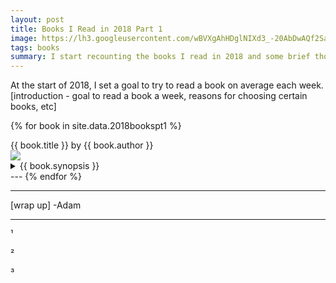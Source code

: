 ```yaml
---
layout: post
title: Books I Read in 2018 Part 1
image: https://lh3.googleusercontent.com/wBVXgAhHDglNIXd3_-20AbDwAQf2Sajn-cfDicWhz86Hrq0tNlhSrp_tPF-tOTDwLFsiKG3ceVmIzFYwiV1cjiIZNrjRS8a12ECvlRaSp5RnL1qEprYQzY0TYX3HZBhSGJCx2L1zRtk=w2400
tags: books
summary: I start recounting the books I read in 2018 and some brief thoughts on each.
---
```

At the start of 2018, I set a goal to try to read a book on average each week. 
[introduction - goal to read a book a week, reasons for choosing certain books, etc]

{% for book in site.data.2018bookspt1 %}
<div class="mediatitle">{{ book.title }} by {{ book.author }}</div>
<div class="mediaoverview row">
	<img class="mediaimg mycolumn" src="{{ book.image }}">
	<div class="mediatext mycolumn">
		<details>
			<summary>
				{{ book.synopsis }}
			</summary>
			{{ book.reaction }}
		</details>
	</div>
</div>
---
{% endfor %}

***


[wrap up]
-Adam


***
¹

²

³

